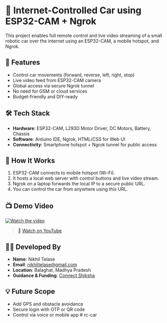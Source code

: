 # 🚗 Internet-Controlled Car using ESP32-CAM + Ngrok

This project enables full remote control and live video streaming of a small robotic car over the internet using an ESP32-CAM, a mobile hotspot, and Ngrok.

## 🔧 Features

- Control car movements (forward, reverse, left, right, stop)
- Live video feed from ESP32-CAM camera
- Global access via secure Ngrok tunnel
- No need for GSM or cloud services
- Budget-friendly and DIY-ready

## 🛠️ Tech Stack

- **Hardware**: ESP32-CAM, L293D Motor Driver, DC Motors, Battery, Chassis
- **Software**: Arduino IDE, Ngrok, HTML/CSS for Web UI
- **Connectivity**: Smartphone hotspot + Ngrok tunnel for public access

## 🔗 How It Works

1. ESP32-CAM connects to mobile hotspot (Wi-Fi).
2. It hosts a local web server with control buttons and live video stream.
3. Ngrok on a laptop forwards the local IP to a secure public URL.
4. You can control the car from anywhere using this URL.

## 📺 Demo Video

[![Watch the video](https://img.youtube.com/vi/WGUHVOzH4Zo/0.jpg)](https://www.youtube.com/watch?v=WGUHVOzH4Zo)

> 🎥 [Watch on YouTube](https://www.youtube.com/watch?v=WGUHVOzH4Zo)

## 👨‍💻 Developed By

- **Name**: Nikhil Telase  
- **Email**: nikhiltelase@gmail.com  
- **Location**: Balaghat, Madhya Pradesh  
- **Guidance & Funding**: [Connect Shiksha](https://connectshiksha.com)

## 💡 Future Scope

- Add GPS and obstacle avoidance
- Secure login with OTP or QR code
- Control via voice or mobile app
#   r c - c a r  
 